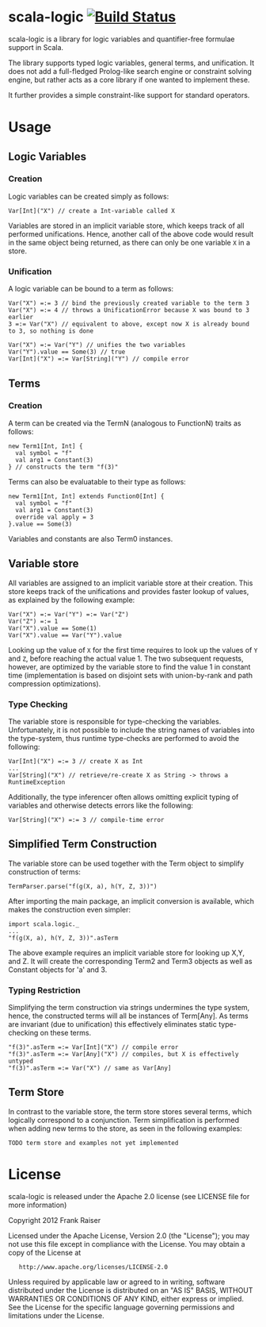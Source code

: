 scala-logic [![Build Status](https://travis-ci.org/FrankRaiser/scala-logic.png)](https://travis-ci.org/FrankRaiser/scala)
===========

scala-logic is a library for logic variables and quantifier-free formulae support in Scala. 

The library supports typed logic variables, general terms, and unification. It does not
add a full-fledged Prolog-like search engine or constraint solving engine, but rather acts
as a core library if one wanted to implement these.

It further provides a simple constraint-like support for standard operators.

Usage
=====

Logic Variables
----

### Creation ###

Logic variables can be created simply as follows:

    Var[Int]("X") // create a Int-variable called X

Variables are stored in an implicit variable store, which keeps track of all performed unifications.
Hence, another call of the above code would result in the same object being returned, as there can
only be one variable `X` in a store.

### Unification ###

A logic variable can be bound to a term as follows:   

    Var("X") =:= 3 // bind the previously created variable to the term 3
    Var("X") =:= 4 // throws a UnificationError because X was bound to 3 earlier
    3 =:= Var("X") // equivalent to above, except now X is already bound to 3, so nothing is done
   
    Var("X") =:= Var("Y") // unifies the two variables
    Var("Y").value == Some(3) // true
    Var[Int]("X") =:= Var[String]("Y") // compile error
   
Terms
----

### Creation ###

A term can be created via the TermN (analogous to FunctionN) traits as follows:

    new Term1[Int, Int] {
      val symbol = "f"
      val arg1 = Constant(3)
    } // constructs the term "f(3)"
    
Terms can also be evaluatable to their type as follows:

    new Term1[Int, Int] extends Function0[Int] {
      val symbol = "f"
      val arg1 = Constant(3)
      override val apply = 3
    }.value == Some(3)
    
Variables and constants are also Term0 instances.

Variable store
----

All variables are assigned to an implicit variable store at their creation. This store keeps track
of the unifications and provides faster lookup of values, as explained by the following example:

    Var("X") =:= Var("Y") =:= Var("Z")
    Var("Z") =:= 1
    Var("X").value == Some(1)
    Var("X").value == Var("Y").value
   
Looking up the value of `X` for the first time requires to look up the values of `Y` and `Z`, before
reaching the actual value 1. The two subsequent requests, however, are optimized by the variable
store to find the value 1 in constant time (implementation is based on disjoint sets with union-by-rank
and path compression optimizations). 

### Type Checking ###

The variable store is responsible for type-checking the variables. Unfortunately, it is not possible
to include the string names of variables into the type-system, thus runtime type-checks are performed
to avoid the following:

    Var[Int]("X") =:= 3 // create X as Int
    ...
    Var[String]("X") // retrieve/re-create X as String -> throws a RuntimeException
    
Additionally, the type inferencer often allows omitting explicit typing of variables and otherwise
detects errors like the following:

    Var[String]("X") =:= 3 // compile-time error
    
Simplified Term Construction
----

The variable store can be used together with the Term object to simplify construction of terms:

    TermParser.parse("f(g(X, a), h(Y, Z, 3))")
    
After importing the main package, an implicit conversion is available, which makes the construction
even simpler:

    import scala.logic._
    ...
    "f(g(X, a), h(Y, Z, 3))".asTerm
    
The above example requires an implicit variable store for looking up X,Y, and Z. It will
create the corresponding Term2 and Term3 objects as well as Constant objects for 'a' and 3.

### Typing Restriction ###

Simplifying the term construction via strings undermines the type system, hence, the
constructed terms will all be instances of Term[Any]. As terms are invariant (due to unification)
this effectively eliminates static type-checking on these terms.

    "f(3)".asTerm =:= Var[Int]("X") // compile error
    "f(3)".asTerm =:= Var[Any]("X") // compiles, but X is effectively untyped
    "f(3)".asTerm =:= Var("X") // same as Var[Any]    
    
Term Store
----

In contrast to the variable store, the term store stores several terms, which logically correspond to
a conjunction. Term simplification is performed when adding new terms to the store, as seen in the
following examples:

    TODO term store and examples not yet implemented
    
License
=======

scala-logic is released under the Apache 2.0 license (see LICENSE file for more information)

   Copyright 2012 Frank Raiser

   Licensed under the Apache License, Version 2.0 (the "License");
   you may not use this file except in compliance with the License.
   You may obtain a copy of the License at

       http://www.apache.org/licenses/LICENSE-2.0

   Unless required by applicable law or agreed to in writing, software
   distributed under the License is distributed on an "AS IS" BASIS,
   WITHOUT WARRANTIES OR CONDITIONS OF ANY KIND, either express or implied.
   See the License for the specific language governing permissions and
   limitations under the License.
